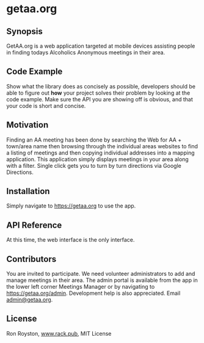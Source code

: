 # getaa.org
## Synopsis

GetAA.org is a web application targeted at mobile devices assisting people in finding todays Alcoholics Anonymous meetings in their area.

## Code Example

Show what the library does as concisely as possible, developers should be able to figure out **how** your project solves their problem by looking at the code example. Make sure the API you are showing off is obvious, and that your code is short and concise.

## Motivation

Finding an AA meeting has been done by searching the Web for AA + town/area name then browsing through the individual areas websites to find a listing of meetings and then copying individual addresses into a mapping application.  This application simply displays meetings in your area along with a filter.  Single click gets you to turn by turn directions via Google Directions.

## Installation

Simply navigate to https://getaa.org to use the app.

## API Reference

At this time, the web interface is the only interface.

## Contributors

You are invited to participate.  We need volunteer administrators to add and manage meetings in their area.  The admin portal is available from the app in the lower left corner Meetings Manager or by navigating to https://getaa.org/admin.  Development help is also appreciated.  Email admin@getaa.org.

## License

Ron Royston, www.rack.pub, MIT License
